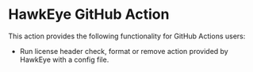 # HawkEye GitHub Action

This action provides the following functionality for GitHub Actions users:

* Run license header check, format or remove action provided by HawkEye with a config file.
